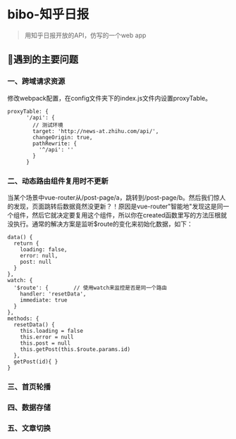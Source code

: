 # bibo-知乎日报

> 用知乎日报开放的API，仿写的一个web app

## 遇到的主要问题

### 一、跨域请求资源
修改webpack配置，在config文件夹下的index.js文件内设置proxyTable。
```
proxyTable: {
      '/api': {
        // 测试环境
        target: 'http://news-at.zhihu.com/api/',
        changeOrigin: true,
        pathRewrite: {
          '^/api': ''
        }
      }

```

### 二、动态路由组件复用时不更新
当某个场景中vue-router从/post-page/a，跳转到/post-page/b。然后我们惊人的发现，页面跳转后数据竟然没更新？！原因是vue-router"智能地"发现这是同一个组件，然后它就决定要复用这个组件，所以你在created函数里写的方法压根就没执行。通常的解决方案是监听$route的变化来初始化数据，如下：

```
data() {
  return {
    loading: false,
    error: null,
    post: null
  }
},
watch: {
  '$route': {        // 使用watch来监控是否是同一个路由
    handler: 'resetData',
    immediate: true
  }
},
methods: {
  resetData() {
    this.loading = false
    this.error = null
    this.post = null
    this.getPost(this.$route.params.id)
  },
  getPost(id){ }
}
```

### 三、首页轮播

### 四、数据存储

### 五、文章切换
